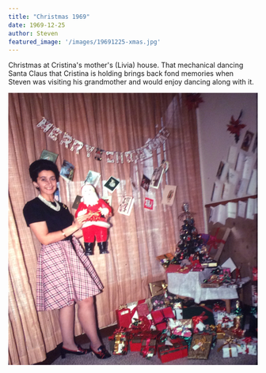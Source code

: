 ```yaml
---
title: "Christmas 1969"
date: 1969-12-25
author: Steven
featured_image: '/images/19691225-xmas.jpg'
---
```


Christmas at Cristina's mother's (Livia) house. That mechanical dancing Santa Claus that Cristina is holding brings back fond memories when Steven was visiting his grandmother and would enjoy dancing along with it.

![](/images/19691225-xmas.jpg)
